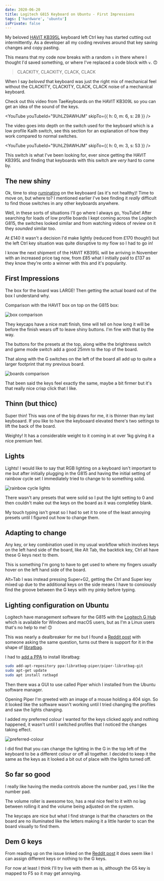 ```yaml
---
date: 2020-06-20
title: Logitech G815 Keyboard on Ubuntu - First Impressions
tags: ['hardware', 'ubuntu']
isPrivate: false
---
```


<script>
  import YouTube from '$lib/components/youtube.svelte'
</script>

My beloved [HAVIT KB395L] keyboard left Ctrl key has started cutting
out intermittently. As a developer all my coding revolves around that
key saving changes and copy pasting.

This means that my code now breaks with a random `s` in there where I
thought I'd saved something, or where I've replaced a code block with
`v`. 🙃

> CLACKITY, CLACKITY, CLACK, CLACK

When I say _beloved_ that keyboard was just the right mix of
mechanical feel without the CLACKITY, CLACKITY, CLACK, CLACK noise of
a mechanical keyboard.

Check out this video from TaeKeyboards on the HAVIT KB309L so you can
get an idea of the sound of the keys.

<YouTube youTubeId="9UhLZ9AWHJM" skipTo={{ h: 0, m: 6, s: 28 }} />

The video goes into depth on the switch used for the keyboard which is
a low profile Kailh switch, see this section for an explanation of how
they work compared to normal switches.

<YouTube youTubeId="9UhLZ9AWHJM" skipTo={{ h: 0, m: 3, s: 53 }} />

This switch is what I've been looking for, ever since getting the
HAVIT KB395L and finding that keyboards with this switch are _very_
hard to come by.

## The new shiny

Ok, time to stop [ruminating] on the keyboaard (as it's not healthy)!
Time to move on, but where to? I mentioned earlier I've bee finding it
_really_ difficult to find those switches in any other keyboards
anywhere.

Well, in these sorts of situations I'll go where I always go, YouTube!
After searching for loads of low profile boards I kept coming across
the Logitech G815, the switches looked similar and from watching
videos of review on it they _sounded_ similar too.

At £140 it wasn't a decision I'd make lightly (reduced from £170
though!) but the left Ctrl key situation was quite disruptive to my
flow so I had to go in!

I know the next shipment of the HAVIT KB395L will be arriving in
November with an increased price tag now, from £85 what I initially
paid to £137 as they know they're onto a winner with this and it's
popularity.

## First Impressions

The box for the board was LARGE! Then getting the actual board out of
the box I understand why.

Comparison with the HAVIT box on top on the G815 box:

![box comparison]

They keycaps have a nice matt finish, time will tell on how long it
will be before the finish wears off to leave shiny buttons. I'm fine
with that by the way.

The buttons for the presets at the top, along withe the brightness
switch and game mode switch add a good 25mm to the top of the board.

That along with the G switches on the left of the board all add up to
quite a larger footprint that my previous board.

![boards comparison]

That been said the keys feel exactly the same, maybe a bit firmer but
it's that really nice crisp click that I like.

## Thinn (but thicc)

Super thin! This was one of the big draws for me, it is thinner than
my last keyboaard. If you like to have the keyboaard elevated there's
two settings to lift the back of the board.

Weighty! It has a considerable weight to it coming in at over 1kg
giving it a nice premium feel.

## Lights

Lights! I would like to say that RGB lighting on a keyboard isn't
important to me but after initially plugging in the G815 and having
the initial setting of rainbow cycle set I immediately tried to change
to to something solid.

![rainbow cycle lights]

There wasn't any presets that were solid so I put the light setting to
0 and then couldn't make out the keys on the board as it was
completley blank.

My touch typing isn't great so I had to set it to one of the least
annoying presets until I figured out how to change them.

## Adapting to change

Any key, or key combination used in my usual workflow which involves
keys on the left hand side of the board, like Alt Tab, the backtick
key, Ctrl all have these G keys next to them.

This is something I'm gong to have to get used to where my fingers
usually hover on the left hand side of the board.

Alt+Tab I was instead pressing Super+G2, getting the Ctrl and Super
key mixed up due to the additional keys on the side means I have to
consiously find the groove between the G keys with my pinky before
typing.

## Lighting configuration on Ubuntu

Logitech have management software for the G815 with the [Logitech G
Hub] which is available for Windows and macOS users, but as I'm a
Linux users that's no help to me! 🙃

This was nearly a dealbreaker for me but I found a [Reddit post] with
someone asking the same question, turns out there is support for it in
the shape of [libratbag].

I had to [add a PPA] to install libratbag:

```bash
sudo add-apt-repository ppa:libratbag-piper/piper-libratbag-git
sudo apt-get update
sudo apt install ratbagd
```

Then there was a GUI to use called Piper which I installed from the
Ubuntu software manager.

Opening Piper I'm greeted with an image of a mouse holding a 404 sign.
So it looked like the software wasn't working until I tried changing
the profiles and saw the lights changing.

I added my preferred colour I wanted for the keys clicked apply and
nothing happened, it wasn't until I switched profiles that I noticed
the changes taking effect.

![preferred-colour]

I did find that you can change the lighting in the G in the top left
of the keyboard to be a different colour or off all together. I
decided to keep it the same as the keys as it looked a bit out of
place with the lights turned off.

## So far so good

I really like having the media controls above the number pad, yes I
like the number pad.

The volume roller is awesome too, has a real nice feel to it with no
lag between rolling it and the volume being adjusted on the system.

The keycaps are nice but what I find strange is that the characters on
the board are no illuminated like the letters making it a little
harder to scan the board visually to find them.

## Dem G keys

From reading up on the issue linked on the [Reddit post] it does seem
like I can assign different keys or nothing to the G keys.

For now at least I think I'll try live with them as is, although the
G5 key is mapped to F5 so it may get annoying.

<!-- Links -->

[havit kb395l]:
  https://www.amazon.co.uk/gp/product/B0767YQQTQ/ref=ox_sc_saved_title_1?smid=A144NZUZAZWQSX&psc=1
[ruminating]: https://en.wikipedia.org/wiki/Rumination_(psychology)
[logitech g hub]:
  https://www.logitechg.com/en-gb/innovation/g-hub.html
[reddit post]:
  https://www.reddit.com/r/linux4noobs/comments/eqkotk/logitech_g815_keyboard_controls/
[libratbag]: https://github.com/libratbag/libratbag
[add a ppa]:
  https://launchpad.net/~libratbag-piper/+archive/ubuntu/piper-libratbag-git
[box comparison]: ./box-comparison.jpg
[boards comparison]: ./boards-comparison.jpg
[rainbow cycle lights]: ./rainbow-cycle-lights.jpg
[preferred-colour]: ./preferred-colour.jpg
